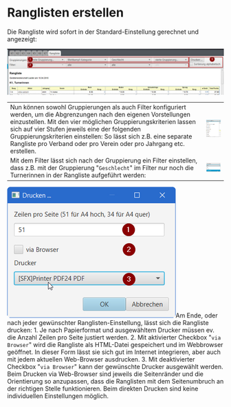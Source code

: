 # Ranglisten erstellen

Die Rangliste wird sofort in der Standard-Einstellung gerechnet und angezeigt:

![](/assets/rangliste-config.png)

|  |  |
| :--- | :--- |
| Nun können sowohl Gruppierungen als auch Filter konfiguriert werden, um die Abgrenzungen nach den eigenen Vorstellungen einzustellen. Mit den vier möglichen Gruppierungskriterien lassen sich auf vier Stufen jeweils eine der folgenden Gruppierungskriterien einstellen: So lässt sich z.B. eine separate Rangliste pro Verband oder pro Verein oder pro Jahrgang etc. erstellen. | ![](/assets/rangliste-gruppierungen.png) |
| Mit dem Filter lässt sich nach der Gruppierung ein Filter einstellen, dass z.B. mit der Gruppierung "`Geschlecht`" im Filter nur noch die Turnerinnen in der Rangliste aufgeführt werden: | ![](/assets/rangliste-filter.png) |

![](/assets/rangliste-drucken.png)Am Ende, oder nach jeder gewünschter Ranglisten-Einstellung, lässt sich die Rangliste drucken: 1. Je nach Papierformat und ausgewähltem Drucker müssen ev. die Anzahl Zeilen pro Seite justiert werden. 2. Mit aktivierter Checkbox "`via Browser`" wird die Rangliste als HTML-Datei gespeichert und im Webbrowser geöffnet. In dieser Form lässt sie sich gut im Internet integrieren, aber auch mit jedem aktuellen Web-Browser ausdrucken. 3. Mit deaktivierter Checkbox "`via Browser`" kann der gewünschte Drucker ausgewählt werden. Beim Drucken via Web-Browser sind jeweils die Seitenränder und die Orientierung so anzupassen, dass die Ranglisten mit dem Seitenumbruch an der richtigen Stelle funktionieren. Beim direkten Drucken sind keine individuellen Einstellungen möglich.

